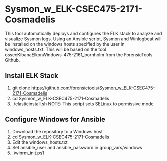 # Sysmon_w_ELK-CSEC475-2171-Cosmadelis

This tool automatically deploys and configures the ELK stack to analyze and visualize Sysmon logs. Using an Ansible script, Sysmon and Winlogbeat will be installed on the windows hosts specified by the user in windows_hosts.txt. This will be based on the tool ossecKibanaElkonWindows-475-2161_bornholm from the ForensicTools Github.

## Install ELK Stack
1) git clone https://github.com/forensictools/Sysmon_w_ELK-CSEC475-2171-Cosmadelis
2) cd Sysmon_w_ELK-CSEC475-2171-Cosmadelis
3) ./elasticinstall.sh
    NOTE: This script sets SELinux to permissive mode

## Configure Windows for Ansible 
1) Download the repository to a Windows host
2) cd Sysmon_w_ELK-CSEC475-2171-Cosmadelis
3) Edit the windows_hosts.txt
4) Set ansible_user and ansible_password in group_vars/windows
5) .\winrm_init.ps1

